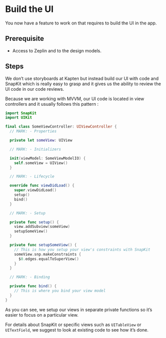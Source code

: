 # Build the UI

You now have a feature to work on that requires to build the UI in the app.

## Prerequisite

* Access to Zeplin and to the design models.

## Steps

We don’t use storyboards at Kapten but instead build our UI with code and SnapKit which is really easy to grasp and it gives us the ability to review the UI code in our code reviews.

Because we are working with MVVM, our UI code is located in view controllers and it usually follows this pattern :

```swift
import SnapKit
import UIKit

final class SomeViewController: UIViewController {
  // MARK: - Properties

  private let someView: UIView

  // MARK: - Initializers

  init(viewModel: SomeViewModelIO) {
    self.someView = UIView()
  }

  // MARK: - Lifecycle

  override func viewDidLoad() {
    super.viewDidLoad()
    setup()
    bind()
  }

  // MARK: - Setup

  private func setup() {
    view.addSubview(someView)
    setupSomeView()
  }

  private func setupSomeView() {
    // This is how you setup your view's constraints with SnapKit
    someView.snp.makeConstraints {
      $0.edges.equalToSuperView()
    }
  }

  // MARK: - Binding

  private func bind() {
    // This is where you bind your view model
  }
}
```

As you can see, we setup our views in separate private functions so it’s easier to focus on a particular view.

For details about SnapKit or specific views such as `UITableView` or `UITextField`, we suggest to look at existing code to see how it’s done.
